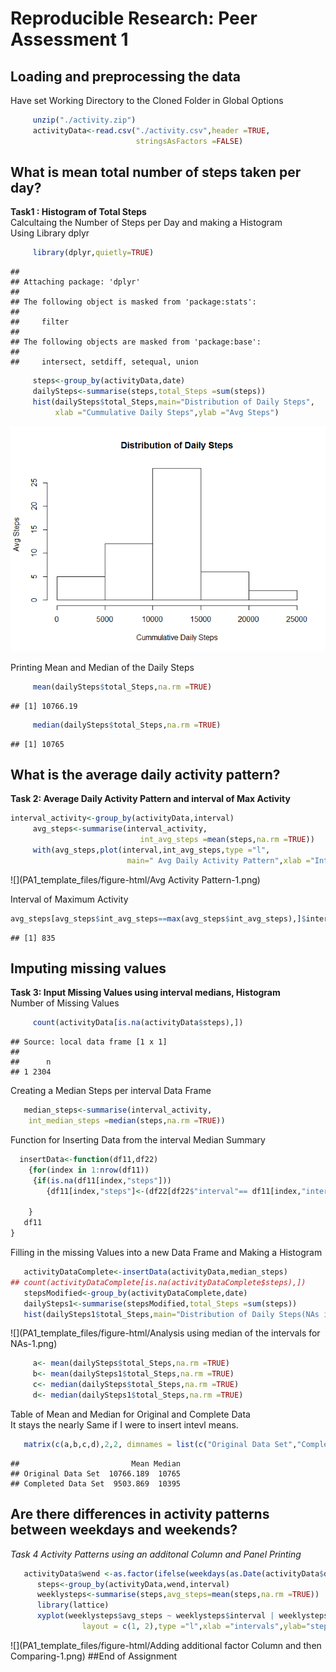 # Reproducible Research: Peer Assessment 1


## Loading and preprocessing the data
Have set Working Directory to the Cloned Folder  in Global Options


```r
     unzip("./activity.zip")
     activityData<-read.csv("./activity.csv",header =TRUE,
                            stringsAsFactors =FALSE)
```


## What is mean total number of steps taken per day?
**Task1 : Histogram of Total Steps**  
Calcultaing the Number of Steps per Day and making a Histogram  
Using Library dplyr

```r
     library(dplyr,quietly=TRUE)
```

```
## 
## Attaching package: 'dplyr'
## 
## The following object is masked from 'package:stats':
## 
##     filter
## 
## The following objects are masked from 'package:base':
## 
##     intersect, setdiff, setequal, union
```

```r
     steps<-group_by(activityData,date)
     dailySteps<-summarise(steps,total_Steps =sum(steps))
     hist(dailySteps$total_Steps,main="Distribution of Daily Steps",
          xlab ="Cummulative Daily Steps",ylab ="Avg Steps")
```

![](PA1_template_files/figure-html/dailysteps-1.png) 

Printing Mean and Median of the Daily Steps

```r
     mean(dailySteps$total_Steps,na.rm =TRUE)
```

```
## [1] 10766.19
```

```r
     median(dailySteps$total_Steps,na.rm =TRUE)
```

```
## [1] 10765
```

## What is the average daily activity pattern?
**Task 2: Average  Daily Activity Pattern and interval of Max Activity**


```r
interval_activity<-group_by(activityData,interval)
     avg_steps<-summarise(interval_activity,
                             int_avg_steps =mean(steps,na.rm =TRUE))
     with(avg_steps,plot(interval,int_avg_steps,type ="l",
                          main=" Avg Daily Activity Pattern",xlab ="Interval"))
```

![](PA1_template_files/figure-html/Avg Activity Pattern-1.png) 

Interval of Maximum Activity

```r
avg_steps[avg_steps$int_avg_steps==max(avg_steps$int_avg_steps),]$interval
```

```
## [1] 835
```


## Imputing missing values

**Task 3: Input Missing Values using interval medians, Histogram**  
Number of Missing Values

```r
     count(activityData[is.na(activityData$steps),])
```

```
## Source: local data frame [1 x 1]
## 
##      n
## 1 2304
```

Creating a Median Steps per interval Data Frame

```r
   median_steps<-summarise(interval_activity,
    int_median_steps =median(steps,na.rm =TRUE))
```

Function for Inserting Data from the interval Median Summary

```r
  insertData<-function(df11,df22)
    {for(index in 1:nrow(df11))
     {if(is.na(df11[index,"steps"]))
        {df11[index,"steps"]<-(df22[df22$"interval"== df11[index,"interval"],])$int_median_steps}
              
    } 
   df11
}
```
Filling in the missing Values into a new Data Frame and Making a Histogram

```r
   activityDataComplete<-insertData(activityData,median_steps)
## count(activityDataComplete[is.na(activityDataComplete$steps),])
   stepsModified<-group_by(activityDataComplete,date)
   dailySteps1<-summarise(stepsModified,total_Steps =sum(steps))
   hist(dailySteps1$total_Steps,main="Distribution of Daily Steps(NAs inserted)", xlab ="Cummulative Daily Steps")
```

![](PA1_template_files/figure-html/Analysis using median of the intervals for NAs-1.png) 

```r
     a<- mean(dailySteps$total_Steps,na.rm =TRUE) 
     b<- mean(dailySteps1$total_Steps,na.rm =TRUE)
     c<- median(dailySteps$total_Steps,na.rm =TRUE) 
     d<- median(dailySteps1$total_Steps,na.rm =TRUE)
```
Table of  Mean and Median for Original and Complete Data  
It stays the nearly Same if I were to insert intevl means.

```r
   matrix(c(a,b,c,d),2,2, dimnames = list(c("Original Data Set","Completed Data Set"),c("Mean","Median")))
```

```
##                         Mean Median
## Original Data Set  10766.189  10765
## Completed Data Set  9503.869  10395
```

## Are there differences in activity patterns between weekdays and weekends?
*Task 4 Activity Patterns using an additonal Column and Panel Printing*

```r
   activityData$wend <-as.factor(ifelse(weekdays(as.Date(activityData$date))   %in%   c("Saturday","Sunday"), "Weekend", "Weekday"))
      steps<-group_by(activityData,wend,interval)  
      weeklysteps<-summarise(steps,avg_steps=mean(steps,na.rm =TRUE))
      library(lattice)
      xyplot(weeklysteps$avg_steps ~ weeklysteps$interval | weeklysteps$wend, 
                layout = c(1, 2),type ="l",xlab ="intervals",ylab="steps")
```

![](PA1_template_files/figure-html/Adding additional factor Column and then Comparing-1.png) 
##End of Assignment
